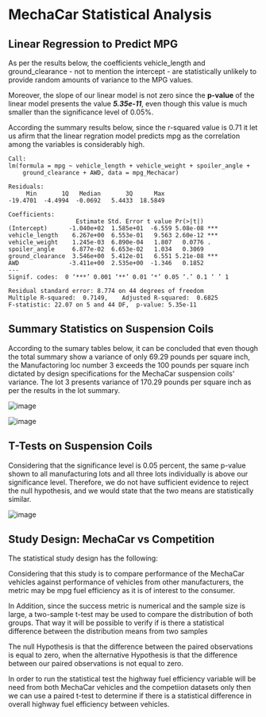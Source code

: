 # MechaCar Statistical Analysis
## Linear Regression to Predict MPG

As per the results below, the coefficients vehicle_length and ground_clearance - not to mention the intercept - are statistically unlikely to provide random amounts of variance to the MPG values. 

Moreover, the slope of our linear model is not zero since the **p-value** of the linear model presents the value **_5.35e-11_**, even though this value is much smaller than the significance level of 0.05%.

According the summary results below, since the r-squared value is 0.71 it let us afirm that the linear regration model predicts mpg as the correlation among the variables is considerably high.

```
Call:
lm(formula = mpg ~ vehicle_length + vehicle_weight + spoiler_angle + 
    ground_clearance + AWD, data = mpg_Mechacar)

Residuals:
     Min       1Q   Median       3Q      Max 
-19.4701  -4.4994  -0.0692   5.4433  18.5849 

Coefficients:
                   Estimate Std. Error t value Pr(>|t|)    
(Intercept)      -1.040e+02  1.585e+01  -6.559 5.08e-08 ***
vehicle_length    6.267e+00  6.553e-01   9.563 2.60e-12 ***
vehicle_weight    1.245e-03  6.890e-04   1.807   0.0776 .  
spoiler_angle     6.877e-02  6.653e-02   1.034   0.3069    
ground_clearance  3.546e+00  5.412e-01   6.551 5.21e-08 ***
AWD              -3.411e+00  2.535e+00  -1.346   0.1852    
---
Signif. codes:  0 ‘***’ 0.001 ‘**’ 0.01 ‘*’ 0.05 ‘.’ 0.1 ‘ ’ 1

Residual standard error: 8.774 on 44 degrees of freedom
Multiple R-squared:  0.7149,	Adjusted R-squared:  0.6825 
F-statistic: 22.07 on 5 and 44 DF,  p-value: 5.35e-11
```

## Summary Statistics on Suspension Coils

According to the sumary tables below, it can be concluded that even though the total summary show a variance of only 69.29 pounds per square inch, the Manufactoring loc number 3 exceeds the 100 pounds per square inch dictated by design specifications for the MechaCar suspension coils' variance. The lot 3 presents variance of 170.29 pounds per square inch as per the results in the lot summary.

![image](https://user-images.githubusercontent.com/69650068/136680532-1f4f2a88-dc00-4027-8280-0776d332f79d.png)

![image](https://user-images.githubusercontent.com/69650068/136680549-3d81a147-e4de-4592-b12c-20a71573c1dd.png)

  
## T-Tests on Suspension Coils

Considering that the significance level is 0.05 percent, the same p-value shown to all manufacturing lots and all three lots individually is above our significance level. Therefore, we do not have sufficient evidence to reject the null hypothesis, and we would state that the two means are statistically similar.

![image](https://user-images.githubusercontent.com/69650068/136682169-7404f80a-a967-4e96-a334-ab7820e4374d.png)


## Study Design: MechaCar vs Competition


The statistical study design has the following: 

Considering that this study is to compare performance of the MechaCar vehicles against performance of vehicles from other manufacturers, the metric may be mpg fuel efficiency as it is of interest to the consumer.

In Addition, since the success metric is numerical and the sample size is large, a two-sample t-test may be used to compare the distribution of both groups. That way it will be possible to verify if is there a statistical difference between the distribution means from two samples

The null Hypothesis is that the difference between the paired observations is equal to zero, when the alternative Hypothesis is that the difference between our paired observations is not equal to zero.

In order to run the statistical test the highway fuel efficiency variable will be need from both MechaCar vehicles and the competiion datasets only then we can use a paired t-test to determine if there is a statistical difference in overall highway fuel efficiency between vehicles.


